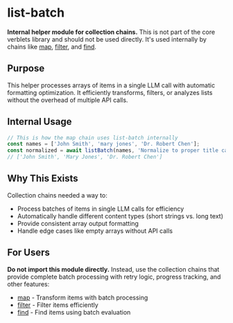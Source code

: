 # list-batch

**Internal helper module for collection chains.** This is not part of the core verblets library and should not be used directly. It's used internally by chains like [map](../../chains/map), [filter](../../chains/filter), and [find](../../chains/find).

## Purpose

This helper processes arrays of items in a single LLM call with automatic formatting optimization. It efficiently transforms, filters, or analyzes lists without the overhead of multiple API calls.

## Internal Usage

```javascript
// This is how the map chain uses list-batch internally
const names = ['John Smith', 'mary jones', 'Dr. Robert Chen'];
const normalized = await listBatch(names, 'Normalize to proper title case');
// ['John Smith', 'Mary Jones', 'Dr. Robert Chen']
```

## Why This Exists

Collection chains needed a way to:
- Process batches of items in single LLM calls for efficiency
- Automatically handle different content types (short strings vs. long text)
- Provide consistent array output formatting
- Handle edge cases like empty arrays without API calls

## For Users

**Do not import this module directly.** Instead, use the collection chains that provide complete batch processing with retry logic, progress tracking, and other features:

- [map](../../chains/map) - Transform items with batch processing
- [filter](../../chains/filter) - Filter items efficiently
- [find](../../chains/find) - Find items using batch evaluation